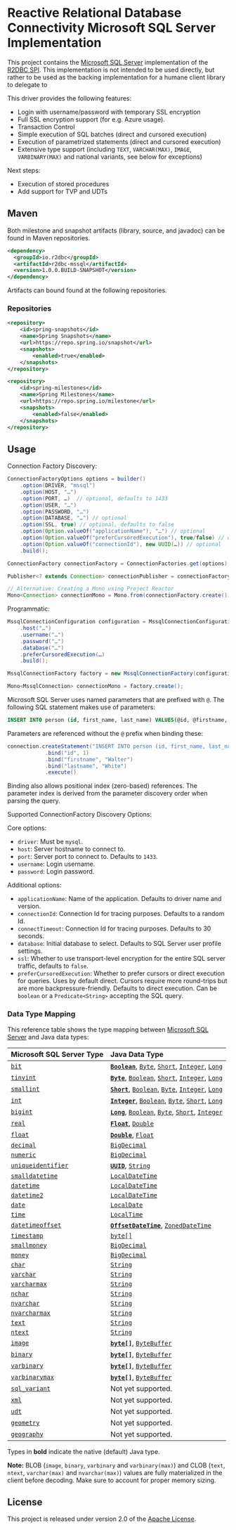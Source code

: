 # Reactive Relational Database Connectivity Microsoft SQL Server Implementation

This project contains the [Microsoft SQL Server][m] implementation of the [R2DBC SPI][r]. This implementation is not intended to be used directly, but rather to be used as the backing implementation for a humane client library to delegate to

[m]: https://microsoft.com/sqlserver
[r]: https://github.com/r2dbc/r2dbc-spi

This driver provides the following features:

* Login with username/password with temporary SSL encryption
* Full SSL encryption support (for e.g. Azure usage).
* Transaction Control
* Simple execution of SQL batches (direct and cursored execution)
* Execution of parametrized statements (direct and cursored execution)
* Extensive type support (including `TEXT`, `VARCHAR(MAX)`, `IMAGE`, `VARBINARY(MAX)` and national variants, see below for exceptions)

Next steps:

* Execution of stored procedures 
* Add support for TVP and UDTs

## Maven
Both milestone and snapshot artifacts (library, source, and javadoc) can be found in Maven repositories.

```xml
<dependency>
  <groupId>io.r2dbc</groupId>
  <artifactId>r2dbc-mssql</artifactId>
  <version>1.0.0.BUILD-SNAPSHOT</version>
</dependency>
```

Artifacts can bound found at the following repositories.

### Repositories
```xml
<repository>
    <id>spring-snapshots</id>
    <name>Spring Snapshots</name>
    <url>https://repo.spring.io/snapshot</url>
    <snapshots>
        <enabled>true</enabled>
    </snapshots>
</repository>
```

```xml
<repository>
    <id>spring-milestones</id>
    <name>Spring Milestones</name>
    <url>https://repo.spring.io/milestone</url>
    <snapshots>
        <enabled>false</enabled>
    </snapshots>
</repository>
```

## Usage

Connection Factory Discovery:

```java
ConnectionFactoryOptions options = builder()
    .option(DRIVER, "mssql")
    .option(HOST, "…")
    .option(PORT, …)  // optional, defaults to 1433
    .option(USER, "…")
    .option(PASSWORD, "…")
    .option(DATABASE, "…") // optional
    .option(SSL, true) // optional, defaults to false
    .option(Option.valueOf("applicationName"), "…") // optional
    .option(Option.valueOf("preferCursoredExecution"), true/false) // optional
    .option(Option.valueOf("connectionId"), new UUID(…)) // optional
    .build();

ConnectionFactory connectionFactory = ConnectionFactories.get(options);

Publisher<? extends Connection> connectionPublisher = connectionFactory.create();

// Alternative: Creating a Mono using Project Reactor
Mono<Connection> connectionMono = Mono.from(connectionFactory.create());
```

Programmatic:

```java
MssqlConnectionConfiguration configuration = MssqlConnectionConfiguration.builder()
    .host("…")
    .username("…")
    .password("…")
    .database("…")
    .preferCursoredExecution(…)
    .build();

MssqlConnectionFactory factory = new MssqlConnectionFactory(configuration);

Mono<MssqlConnection> connectionMono = factory.create();
```

Microsoft SQL Server uses named parameters that are prefixed with `@`. The following SQL statement makes use of parameters:

```sql
INSERT INTO person (id, first_name, last_name) VALUES(@id, @firstname, @lastname)
```

Parameters are referenced without the `@` prefix when binding these:

```java
connection.createStatement("INSERT INTO person (id, first_name, last_name) VALUES(@id, @firstname, @lastname)")
            .bind("id", 1)
            .bind("firstname", "Walter")
            .bind("lastname", "White")
            .execute()
``` 

Binding also allows positional index (zero-based) references. The parameter index is derived from the parameter discovery order when parsing the query.

Supported ConnectionFactory Discovery Options:

Core options:

* `driver`: Must be `mysql`.
* `host`: Server hostname to connect to.
* `port`: Server port to connect to. Defaults to `1433`.
* `username`: Login username.
* `password`: Login password.

Additional options:

* `applicationName`: Name of the application. Defaults to driver name and version.
* `connectionId`: Connection Id for tracing purposes. Defaults to a random Id.
* `connectTimeout`: Connection Id for tracing purposes. Defaults to 30 seconds.
* `database`: Initial database to select. Defaults to SQL Server user profile settings.
* `ssl`: Whether to use transport-level encryption for the entire SQL server traffic, defaults to `false`.
* `preferCursoredExecution`: Whether to prefer cursors  or direct execution for queries. Uses by default direct. Cursors require more round-trips but are more backpressure-friendly. Defaults to direct execution. Can be `boolean` or a `Predicate<String>` accepting the SQL query.

### Data Type Mapping 

This reference table shows the type mapping between [Microsoft SQL Server][m] and Java data types:


| Microsoft SQL Server Type                 | Java Data Type                                                                                                                           | 
|:------------------------------------------|:----------------------------------------------------------------------------------------------------------------------------------------------|
| [`bit`][sql-bit-ref]                      | [**`Boolean`**][java-boolean-ref], [`Byte`][java-byte-ref], [`Short`][java-short-ref], [`Integer`][java-integer-ref], [`Long`][java-long-ref] |
| [`tinyint`][sql-all-int-ref]              | [**`Byte`**][java-byte-ref], [`Boolean`][java-boolean-ref], [`Short`][java-short-ref], [`Integer`][java-integer-ref], [`Long`][java-long-ref] |
| [`smallint`][sql-all-int-ref]             | [**`Short`**][java-short-ref], [`Boolean`][java-boolean-ref], [`Byte`][java-byte-ref], [`Integer`][java-integer-ref], [`Long`][java-long-ref] |
| [`int`][sql-all-int-ref]                  | [**`Integer`**][java-integer-ref], [`Boolean`][java-boolean-ref], [`Byte`][java-byte-ref], [`Short`][java-short-ref], [`Long`][java-long-ref] |
| [`bigint`][sql-all-int-ref]               | [**`Long`**][java-long-ref], [`Boolean`][java-boolean-ref], [`Byte`][java-byte-ref], [`Short`][java-short-ref], [`Integer`][java-integer-ref] |
| [`real`][sql-float-real-ref]              | [**`Float`**][java-float-ref], [`Double`][java-double-ref]   
| [`float`][sql-float-real-ref]             | [**`Double`**][java-double-ref], [`Float`][java-float-ref] 
| [`decimal`][sql-decimal-ref]              | [`BigDecimal`][java-bigdecimal-ref] 
| [`numeric`][sql-decimal-ref]              | [`BigDecimal`][java-bigdecimal-ref]
| [`uniqueidentifier`][sql-uid-ref]         | [**`UUID`**][java-uuid-ref], [`String`][java-string-ref]   
| [`smalldatetime`][sql-smalldatetime-ref]  | [`LocalDateTime`][java-ldt-ref] 
| [`datetime`][sql-datetime-ref]            | [`LocalDateTime`][java-ldt-ref] 
| [`datetime2`][sql-datetime2-ref]          | [`LocalDateTime`][java-ldt-ref] 
| [`date`][sql-date-ref]                    | [`LocalDate`][java-ld-ref] 
| [`time`][sql-time-ref]                    | [`LocalTime`][java-lt-ref] 
| [`datetimeoffset`][sql-dtof-ref]          | [**`OffsetDateTime`**][java-odt-ref], [`ZonedDateTime`][java-zdt-ref]  
| [`timestamp`][sql-timestamp-ref]          | [`byte[]`][java-byte-ref]
| [`smallmoney`][sql-money-ref]             | [`BigDecimal`][java-bigdecimal-ref]
| [`money`][sql-money-ref]                  | [`BigDecimal`][java-bigdecimal-ref]
| [`char`][sql-(var)char-ref]               | [`String`][java-string-ref]
| [`varchar`][sql-(var)char-ref]            | [`String`][java-string-ref]
| [`varcharmax`][sql-(var)char-ref]         | [`String`][java-string-ref]
| [`nchar`][sql-n(var)char-ref]             | [`String`][java-string-ref]
| [`nvarchar`][sql-n(var)char-ref]          | [`String`][java-string-ref]
| [`nvarcharmax`][sql-n(var)char-ref]       | [`String`][java-string-ref]
| [`text`][sql-(n)text-ref]                 | [`String`][java-string-ref]
| [`ntext`][sql-(n)text-ref]                | [`String`][java-string-ref]
| [`image`][sql-(n)text-ref]                | [**`byte[]`**][java-byte-ref], [`ByteBuffer`][java-ByteBuffer-ref]
| [`binary`][sql-binary-ref]                | [**`byte[]`**][java-byte-ref], [`ByteBuffer`][java-ByteBuffer-ref]
| [`varbinary`][sql-binary-ref]             | [**`byte[]`**][java-byte-ref], [`ByteBuffer`][java-ByteBuffer-ref]
| [`varbinarymax`][sql-binary-ref]          | [**`byte[]`**][java-byte-ref], [`ByteBuffer`][java-ByteBuffer-ref]
| [`sql_variant`][sql-sql-variant-ref]      | Not yet supported.
| [`xml`][sql-xml-ref]                      | Not yet supported.
| [`udt`][sql-udt-ref]                      | Not yet supported.
| [`geometry`][sql-geometry-ref]            | Not yet supported.
| [`geography`][sql-geography-ref]          | Not yet supported.

Types in **bold** indicate the native (default) Java type.

**Note:** BLOB (`image`, `binary`, `varbinary` and `varbinary(max)`) and CLOB (`text`, `ntext`, `varchar(max)` and `nvarchar(max)`)
values are fully materialized in the client before decoding. Make sure to account for proper memory sizing.


[sql-bit-ref]: https://docs.microsoft.com/en-us/sql/t-sql/data-types/bit-transact-sql?view=sql-server-2017
[sql-all-int-ref]: https://docs.microsoft.com/en-us/sql/t-sql/data-types/int-bigint-smallint-and-tinyint-transact-sql?view=sql-server-2017
[sql-float-real-ref]: https://docs.microsoft.com/en-us/sql/t-sql/data-types/float-and-real-transact-sql?view=sql-server-2017
[sql-decimal-ref]: https://docs.microsoft.com/en-us/sql/t-sql/data-types/decimal-and-numeric-transact-sql?view=sql-server-2017
[sql-smalldatetime-ref]: https://docs.microsoft.com/en-us/sql/t-sql/data-types/smalldatetime-transact-sql?view=sql-server-2017
[sql-datetime-ref]: https://docs.microsoft.com/en-us/sql/t-sql/data-types/datetime-transact-sql?view=sql-server-2017
[sql-datetime2-ref]: https://docs.microsoft.com/en-us/sql/t-sql/data-types/datetime2-transact-sql?view=sql-server-2017
[sql-date-ref]: https://docs.microsoft.com/en-us/sql/t-sql/data-types/date-transact-sql?view=sql-server-2017
[sql-time-ref]: https://docs.microsoft.com/en-us/sql/t-sql/data-types/time-transact-sql?view=sql-server-2017
[sql-timestamp-ref]: https://docs.microsoft.com/en-us/sql/t-sql/data-types/rowversion-transact-sql?view=sql-server-2017
[sql-uid-ref]: https://docs.microsoft.com/en-us/sql/t-sql/data-types/uniqueidentifier-transact-sql?view=sql-server-2017
[sql-dtof-ref]: https://docs.microsoft.com/en-us/sql/t-sql/data-types/datetimeoffset-transact-sql?view=sql-server-2017
[sql-money-ref]: https://docs.microsoft.com/en-us/sql/t-sql/data-types/money-and-smallmoney-transact-sql?view=sql-server-2017
[sql-(var)char-ref]: https://docs.microsoft.com/en-us/sql/t-sql/data-types/char-and-varchar-transact-sql?view=sql-server-2017
[sql-n(var)char-ref]: https://docs.microsoft.com/en-us/sql/t-sql/data-types/nchar-and-nvarchar-transact-sql?view=sql-server-2017
[sql-(n)text-ref]: https://docs.microsoft.com/en-us/sql/t-sql/data-types/ntext-text-and-image-transact-sql?view=sql-server-2017
[sql-binary-ref]: https://docs.microsoft.com/en-us/sql/t-sql/data-types/binary-and-varbinary-transact-sql?view=sql-server-2017
[sql-sql-variant-ref]: https://docs.microsoft.com/en-us/sql/t-sql/data-types/sql-variant-transact-sql?view=sql-server-2017
[sql-xml-ref]: https://docs.microsoft.com/en-us/sql/t-sql/xml/xml-transact-sql?view=sql-server-2017
[sql-udt-ref]: https://docs.microsoft.com/en-us/sql/relational-databases/clr-integration-database-objects-user-defined-types/clr-user-defined-types?view=sql-server-2017
[sql-geometry-ref]: https://docs.microsoft.com/en-us/sql/t-sql/spatial-geometry/spatial-types-geometry-transact-sql?view=sql-server-2017
[sql-geography-ref]: https://docs.microsoft.com/en-us/sql/t-sql/spatial-geography/spatial-types-geography?view=sql-server-2017


[java-bigdecimal-ref]: https://docs.oracle.com/javase/8/docs/api/java/math/BigDecimal.html
[java-boolean-ref]: https://docs.oracle.com/javase/8/docs/api/java/lang/Boolean.html
[java-byte-ref]: https://docs.oracle.com/javase/8/docs/api/java/lang/Byte.html
[java-ByteBuffer-ref]: https://docs.oracle.com/javase/8/docs/api/java/nio/ByteBuffer.html
[java-double-ref]: https://docs.oracle.com/javase/8/docs/api/java/lang/Double.html
[java-float-ref]: https://docs.oracle.com/javase/8/docs/api/java/lang/Float.html
[java-integer-ref]: https://docs.oracle.com/javase/8/docs/api/java/lang/Integer.html
[java-long-ref]: https://docs.oracle.com/javase/8/docs/api/java/lang/Long.html
[java-ldt-ref]: https://docs.oracle.com/javase/8/docs/api/java/time/LocalDateTime.html
[java-ld-ref]: https://docs.oracle.com/javase/8/docs/api/java/time/LocalDate.html
[java-lt-ref]: https://docs.oracle.com/javase/8/docs/api/java/time/LocalTime.html
[java-odt-ref]: https://docs.oracle.com/javase/8/docs/api/java/time/OffsetDateTime.html
[java-short-ref]: https://docs.oracle.com/javase/8/docs/api/java/lang/Short.html
[java-string-ref]: https://docs.oracle.com/javase/8/docs/api/java/lang/String.html
[java-uuid-ref]: https://docs.oracle.com/javase/8/docs/api/java/util/UUID.html
[java-zdt-ref]: https://docs.oracle.com/javase/8/docs/api/java/time/ZonedDateTime.html

## License
This project is released under version 2.0 of the [Apache License][l].

[l]: https://www.apache.org/licenses/LICENSE-2.0
